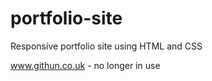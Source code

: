 # portfolio-site

Responsive portfolio site using HTML and CSS

www.githun.co.uk - no longer in use
